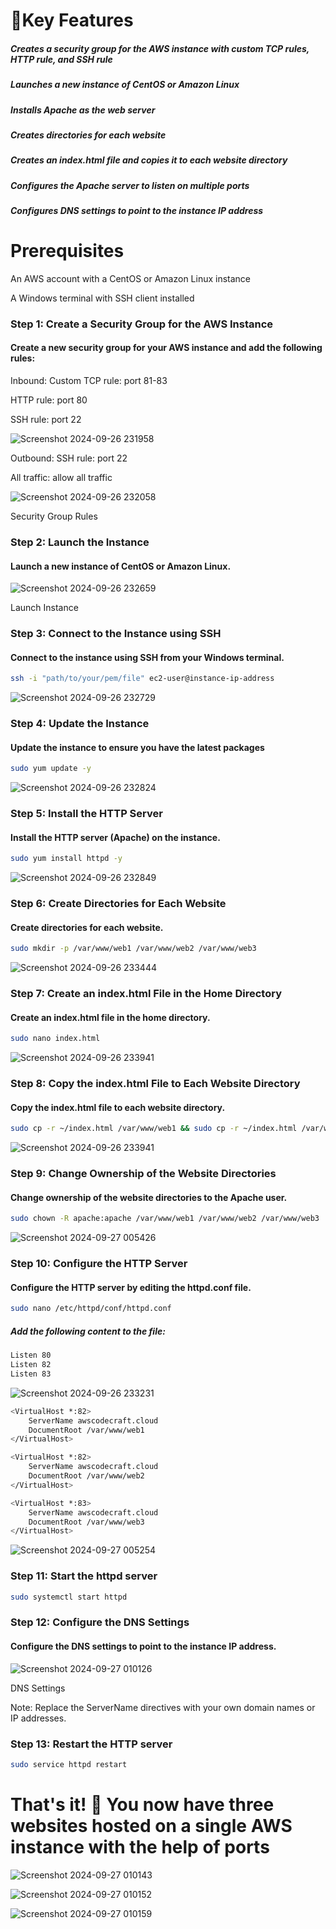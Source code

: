 # 🚀Key Features

##### Creates a security group for the AWS instance with custom TCP rules, HTTP rule, and SSH rule

##### Launches a new instance of CentOS or Amazon Linux

##### Installs Apache as the web server

##### Creates directories for each website

##### Creates an index.html file and copies it to each website directory

##### Configures the Apache server to listen on multiple ports

##### Configures DNS settings to point to the instance IP address

# Prerequisites

An AWS account with a CentOS or Amazon Linux instance

A Windows terminal with SSH client installed
 
### Step 1: Create a Security Group for the AWS Instance
#### Create a new security group for your AWS instance and add the following rules:

Inbound:
Custom TCP rule: port 81-83

HTTP rule: port 80

SSH rule: port 22

![Screenshot 2024-09-26 231958](https://github.com/user-attachments/assets/90ef9690-8905-40e4-93e2-1ceea812d038)


Outbound:
SSH rule: port 22

All traffic: allow all traffic

![Screenshot 2024-09-26 232058](https://github.com/user-attachments/assets/05ff500a-e4cc-4b9d-898f-3c0abeab32d2)


Security Group Rules



### Step 2: Launch the Instance
#### Launch a new instance of CentOS or Amazon Linux.

![Screenshot 2024-09-26 232659](https://github.com/user-attachments/assets/b6402538-b6bf-49ac-b73d-2693d958c7b7)

Launch Instance

### Step 3: Connect to the Instance using SSH
#### Connect to the instance using SSH from your Windows terminal.

```bash
ssh -i "path/to/your/pem/file" ec2-user@instance-ip-address
```
![Screenshot 2024-09-26 232729](https://github.com/user-attachments/assets/f86fff95-1951-4768-8b58-6894aefedff9)


### Step 4: Update the Instance
#### Update the instance to ensure you have the latest packages

```bash 
sudo yum update -y
```
![Screenshot 2024-09-26 232824](https://github.com/user-attachments/assets/3d84ce74-89c1-4a7b-9946-cd643eb48a6a)


### Step 5: Install the HTTP Server
#### Install the HTTP server (Apache) on the instance.

```bash
sudo yum install httpd -y
```

![Screenshot 2024-09-26 232849](https://github.com/user-attachments/assets/e1c9c2ea-840e-4c4f-9105-c4ec75232305)


### Step 6: Create Directories for Each Website
#### Create directories for each website.

````bash
sudo mkdir -p /var/www/web1 /var/www/web2 /var/www/web3
````
![Screenshot 2024-09-26 233444](https://github.com/user-attachments/assets/a8fd1f62-738c-4161-9ffc-3fc7871b0fd8)


### Step 7: Create an index.html File in the Home Directory
#### Create an index.html file in the home directory.

```bash
sudo nano index.html
```

![Screenshot 2024-09-26 233941](https://github.com/user-attachments/assets/f2e2fcbc-89a6-4a12-b657-28f10a96f8c7)


### Step 8: Copy the index.html File to Each Website Directory
#### Copy the index.html file to each website directory.

```bash 
sudo cp -r ~/index.html /var/www/web1 && sudo cp -r ~/index.html /var/www/web2 && sudo cp -r ~/index.html /var/www/web3
```

![Screenshot 2024-09-26 233941](https://github.com/user-attachments/assets/7bf2a444-a121-4ccc-9a5e-79b583e811a6)


### Step 9: Change Ownership of the Website Directories
#### Change ownership of the website directories to the Apache user.

```bash 
sudo chown -R apache:apache /var/www/web1 /var/www/web2 /var/www/web3
```

![Screenshot 2024-09-27 005426](https://github.com/user-attachments/assets/99353f1e-b30b-45b0-a4ca-39a46170ab5a)


### Step 10: Configure the HTTP Server
#### Configure the HTTP server by editing the httpd.conf file.

```bash 
sudo nano /etc/httpd/conf/httpd.conf
```


##### Add the following content to the file:
```bash 
Listen 80
Listen 82
Listen 83
```
![Screenshot 2024-09-26 233231](https://github.com/user-attachments/assets/e631b6bc-ed3d-4954-9296-cbbc80510da5)


```bash 
<VirtualHost *:82>
    ServerName awscodecraft.cloud
    DocumentRoot /var/www/web1
</VirtualHost>

<VirtualHost *:82>
    ServerName awscodecraft.cloud
    DocumentRoot /var/www/web2
</VirtualHost>

<VirtualHost *:83>
    ServerName awscodecraft.cloud
    DocumentRoot /var/www/web3
</VirtualHost>
```
![Screenshot 2024-09-27 005254](https://github.com/user-attachments/assets/1b0c2c1d-0da0-46c4-a1f5-fdf76f7a19d0)

### Step 11: Start the httpd server 

```bash
sudo systemctl start httpd
```

### Step 12: Configure the DNS Settings
#### Configure the DNS settings to point to the instance IP address.

![Screenshot 2024-09-27 010126](https://github.com/user-attachments/assets/1a463009-659f-4e15-8c14-0e601b35c63a)

DNS Settings

Note: Replace the ServerName directives with your own domain names or IP addresses.

### Step 13: Restart the HTTP server

```bash 
sudo service httpd restart
```
# That's it! 🎉 You now have three websites hosted on a single AWS instance with the help of ports 

![Screenshot 2024-09-27 010143](https://github.com/user-attachments/assets/5c094d06-d7d1-492c-be89-ab5917d5e706)

![Screenshot 2024-09-27 010152](https://github.com/user-attachments/assets/71548e4a-2ecf-4574-971d-fa2b41ae5a74)

![Screenshot 2024-09-27 010159](https://github.com/user-attachments/assets/3c419229-4969-4c7f-aa62-61992b5eb093)



